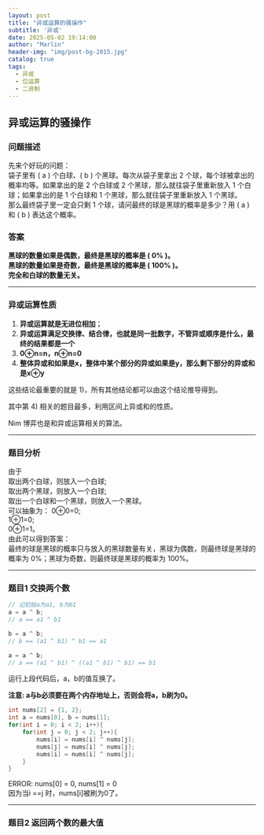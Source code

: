 ```yaml
---
layout: post
title: "异或运算的骚操作"
subtitle: '异或'
date: 2025-05-02 19:14:00
author: "Marlin"
header-img: "img/post-bg-2015.jpg"
catalog: true
tags:
  - 异或
  - 位运算
  - 二进制
---
```


## 异或运算的骚操作
### 问题描述

先来个好玩的问题：  
袋子里有 \( a \) 个白球、\( b \) 个黑球。每次从袋子里拿出 2 个球，每个球被拿出的概率均等。如果拿出的是 2 个白球或 2 个黑球，那么就往袋子里重新放入 1 个白球；如果拿出的是 1 个白球和 1 个黑球，那么就往袋子里重新放入 1 个黑球。  
那么最终袋子里一定会只剩 1 个球，请问最终的球是黑球的概率是多少？用 \( a \) 和 \( b \) 表达这个概率。

### 答案

**黑球的数量如果是偶数，最终是黑球的概率是 \( 0\% \)。**  
**黑球的数量如果是奇数，最终是黑球的概率是 \( 100\% \)。**  
**完全和白球的数量无关。**

---

### 异或运算性质

1. **异或运算就是无进位相加**；  
2. **异或运算满足交换律、结合律，也就是同一批数字，不管异或顺序是什么，最终的结果都是一个**  
3. **0⊕n=n，n⊕n=0**  
4. **整体异或和如果是x，整体中某个部分的异或如果是y，那么剩下部分的异或和是x⊕y**

这些结论最重要的就是 1)，所有其他结论都可以由这个结论推导得到。

其中第 4) 相关的题目最多，利用区间上异或和的性质。

Nim 博弈也是和异或运算相关的算法。

---

### 题目分析

由于  
取出两个白球，则放入一个白球;  
取出两个黑球，则放入一个白球;  
取出一个白球和一个黑球，则放入一个黑球。  
可以抽象为：
0⊕0=0;  
1⊕1=0;  
0⊕1=1。  
由此可以得到答案：  
最终的球是黑球的概率只与放入的黑球数量有关，黑球为偶数，则最终球是黑球的概率为 0%；黑球为奇数，则最终球是黑球的概率为 100%。

---

### 题目1 交换两个数
```cpp
// 记初始a为a1, b为b1
a = a ^ b; 
// a == a1 ^ b1

b = a ^ b; 
// b == (a1 ^ b1) ^ b1 == a1

a = a ^ b; 
// a == (a1 ^ b1) ^ ((a1 ^ b1) ^ b1) == b1
```
运行上段代码后，a，b的值互换了。

**注意: a与b必须要在两个内存地址上，否则会将a，b刷为0。**
```cpp
int nums[2] = {1, 2};
int a = nums[0], b = nums[1];
for(int i = 0; i < 2; i++){
    for(int j = 0; j < 2; j++){
        nums[i] = nums[i] ^ nums[j];
        nums[j] = nums[i] ^ nums[j];
        nums[i] = nums[i] ^ nums[j];
    }
}
```
ERROR: nums[0] = 0, nums[1] = 0  
因为当i ==j 时，nums[i]被刷为0了。

---

### 题目2 返回两个数的最大值
